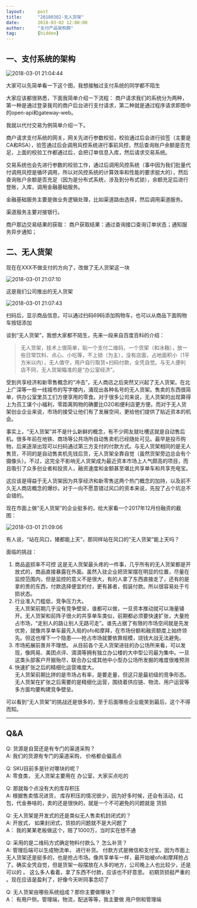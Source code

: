 ```yaml
---  
layout:     post   
title:      "20180302-无人货架"  
date:       2018-03-02 12:00:00  
author:     "支付产品架构群"  
tag:		[hidden]   
--- 
```

  
## 一、支付系统的架构  
   
![2018-03-01 21:04:44](http://static.cocolian.cn/img/201803/20180301_210444.png) 
      
大家可以先简单看一下这个图，我想接触过支付系统的同学都不陌生  
   
大家应该都很熟悉，下面我简单介绍一下流程： 商户请求我们的系统分为两种，第一种是通过登录我司的商户后台进行支付请求，第二种就是通过程序请求即图中的open-api和gateway-web。  
      
我就以代付交易为例简单介绍一下。  
   
商户请求支付系统的网关，网关先进行参数校验，校验通过后会进行验签（主要是CA和RSA），验签通过后会调用风控系统进行事前风控，然后查询账户余额是否充足，上面的校验工作都通过后，会把订单信息入库，然后请求交易系统。  
   
交易系统也会先进行参数的校验工作，通过后调用风控系统（事中因为我们批量代付调用风控是循环调用，所以对风控系统的计算效率和性能的要求挺大的），然后查询账户余额是否充足（因为是分布式系统，涉及到分布式锁），余额充足后进行登账，入库，调用金融基础服务。  
   
金融基础服务主要是做业务逻辑处理，比如渠道路由选择，然后调用渠道服务。  
   
渠道服务主要对接银行。  
   
商户那边交易结果的获取： 商户获取结果：通过查询接口查询订单状态；通知服务异步通知；  
   
## 二、无人货架  
   
现在在XXX不做支付的方向了，改做了无人货架这一块  
   
![2018-03-01 21:07:10](http://static.cocolian.cn/img/201803/20180301_210710.png) 
   
这是我们公司推出的无人货架  
   
![2018-03-01 21:07:43](http://static.cocolian.cn/img/201803/20180301_210743.png) 
   
扫码后，显示商品信息，可以通过扫码69码添加购物车，也可以从商品下面购物车按钮添加  
   
谈到“无人货架”，我想大家都不陌生，先来一段来自百度百科的介绍： 
> 无人货架，技术上很简单，贴一个支付二维码，一个货架（和冰箱），放一些日常饮料、点心、小吃等，不上锁（为主），没有店面，占地面积小（1平方米以内），无人值守，用户自行取货+扫码付款，全凭自觉。与无人便利店不同，无人货架瞄准的是“办公室经济”。  
   
受到共享经济和新零售概念的“冲击”，无人商店之后突然又兴起了无人货架。在北上广深等一些一线城市的写字楼内，涌现出各种名号的无人货架。售卖的东西很简单，供办公室里员工们方便享用的零食。对于很多公司来说，无人货架的出现算得上为员工谋个小福利，零距离购物的确要比O2O和便利店更方便。而对于无人货架创业企业来说，市场的接受让他们有了发展空间，更给他们提供了贴近资本的机会。  
   
事实上，“无人货架”并不是什么新鲜的概念，有不少网友就吐槽这就是自动售后机。很多年前在地铁、商场等公共场所自动售卖机已经随处可见。最早是投币购物，后来逐渐出现可以扫码通过第三方支付的付款方式。与无人货架相同的是无人售货，不同的是自动售卖机先钱后货，无人货架全靠自觉（虽然货架旁边总会有个摄像头）。不过，这完全不影响无人货架成为最近资本市场上人气颇高的项目，而且吸引了众多创业者和投资人，融资速度和金额甚至堪比共享单车和共享充电宝。  
   
这应该是得益于无人货架因为共享经济和新零售这两个热门概念的加持，以及前不久无人商店概念的爆炒。对于一向不愿意错过风口的资本来说，先投了占个坑总不会错的。  
   
现在市面上做“无人货架”的企业挺多的，给大家看一个2017年12月份融资的截图：  
   
![2018-03-01 21:09:06](http://static.cocolian.cn/img/201803/20180301_210906.png) 
   
有人说，“站在风口，猪都能上天”，那同样站在风口的“无人货架”能上天吗？  
   
面临的挑战：  
   
1. 商品盗损率不可控   这是无人货架最头疼的一件事，几乎所有的无人货架都是开放式的，商品直接暴露在外面。虽然入驻企业把货架摆在明显的位置，尽量在监控范围内，但是监控的意义不是很大，有的人拿了东西直接走了，还有的是拿的贵的东西，付款选择便宜的付，更有甚者，假装付款。所以很容易处于亏损状态。   
2. 行业准入门槛低，竞争压力大。  
无人货架前期几乎没有竞争壁垒，谁都可以做，一旦资本推动就可以海量铺开。无人货架和前阵子很火的共享单车类似，前期都必须要快速扩张，大量抢占市场，“走别人的路让别人无路可走”。谁先占据了有限的市场空间就是先发优势，就像共享单车最先入局的ofo和摩拜，在市场份额和融资额度上始终领先。但这也埋下一个隐患——抢占市场就要依靠规模，烧钱大战无法避免。   
3. 市场拓展前景并不理想。
从目前各个无人货架进驻的办公场所来看，可以发现，像网易、美团点评、滴滴等拥有独立办公楼的大中型公司最为集中。一旦这类头部客户开掘殆尽，联合办公或其他中小型办公场所发掘的难度很难预测  
4. 快速扩张之后的精细化运营难度大。  
无人货架前期比拼的是市场占有率，是要走量，但这只是最初级的竞争形态。无人货架在扩张之后需要的是精细化运营，围绕着供应链、物流、用户运营等多方面均要构建竞争壁垒。    
   
可以看到“无人货架”的挑战还是很多的，至于后面哪些企业能笑到最后，这个不得而知。  

---

## Q&A
   
Q: 货源是自营还是有专门的渠道采购？  
A: 我们的货源有专门的渠道采购， 价格都会偏高点

Q: SKU目前多是针对哪块的呢？  
A: 零食类， 无人货架主要用在 办公室，大家买点吃的  

Q: 那就每个点没有大的库存积压  
A: 根据售卖情况进货， 库存积压的情况很少，因为好多时候，还会有活动，红包，代金券啥的，卖的还是很快的，就是一个不可避免的问题就是 货损  
   
Q: 无人货架是开发式的还是类似无人售卖机封闭式的？  
A: 开放式， 如果封闭式，货损的问题就不是大问题了  
A： 我的某某老板做这个，赔了1000万，当时实在想不通  

Q:  采用的是二维码方式确定物料付款么？ 怎么补货？  
A:  管理后端可以生成物流单， 进行补货。 付款方式是微信和支付宝。因为市面上无人货架还是挺多的，也是抢占市场。像共享单车一样，最开始被ofo和摩拜抢占了。确实全凭自觉，但是货架一般摆放在人多的地方，公司晚上人也比较少，还是可以的  。 
这么多人看着，拿了东西不付款，应该也不好意思。 初期货损挺严重的 。现在应该是盈利了，好像今天听同事念叨了 
 
   
  
Q: 无人货架由哪些系统组成？那你主要做哪块？  
A： 有用户侧，管理端，物流，配送等等，我主要做 用户侧和管理端  
   